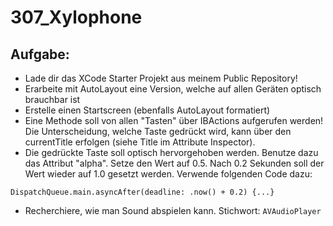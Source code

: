 # 307_Xylophone

## Aufgabe:
* Lade dir das XCode Starter Projekt aus meinem Public Repository!
* Erarbeite mit AutoLayout eine Version, welche auf allen Geräten optisch brauchbar ist
* Erstelle einen Startscreen (ebenfalls AutoLayout formatiert)
* Eine Methode soll von allen "Tasten" über IBActions aufgerufen werden! Die Unterscheidung, welche Taste gedrückt wird, kann über den currentTitle erfolgen (siehe Title im Attribute Inspector).
* Die gedrückte Taste soll optisch hervorgehoben werden. Benutze dazu das Attribut "alpha". Setze den Wert auf 0.5. Nach 0.2 Sekunden soll der Wert wieder auf 1.0 gesetzt werden. Verwende folgenden Code dazu:
```
DispatchQueue.main.asyncAfter(deadline: .now() + 0.2) {...}
```
* Recherchiere, wie man Sound abspielen kann. Stichwort: ```AVAudioPlayer```
